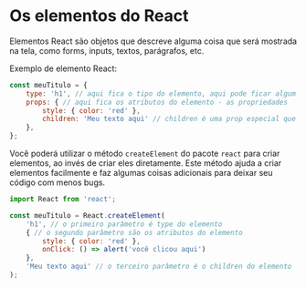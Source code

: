 # Os elementos do React

Elementos React são objetos que descreve alguma coisa que será mostrada na tela, como forms, inputs, textos, parágrafos, etc.  
  
Exemplo de elemento React:  
  
```js
const meuTitulo = {
    type: 'h1', // aqui fica o tipo do elemento, aqui pode ficar algum elemento do HTML como p, div, form, etc
    props: { // aqui fica os atributos do elemento - as propriedades
        style: { color: 'red' },
        children: 'Meu texto aqui' // children é uma prop especial que diz qual será o conteúdo de um elemento
    },
};
```

Você poderá utilizar o método `createElement` do pacote `react` para criar elementos, ao invés de criar eles diretamente. Este método ajuda a criar elementos facilmente e faz algumas coisas adicionais para deixar seu código com menos bugs.

```js
import React from 'react';

const meuTitulo = React.createElement(
    'h1', // o primeiro parâmetro é type do elemento 
    { // o segundo parâmetro são os atributos do elemento
        style: { color: 'red' },
        onClick: () => alert('você clicou aqui')
    },
    'Meu texto aqui' // o terceiro parâmetro é o children do elemento
);
```